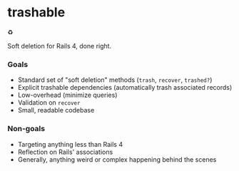trashable
=========

:recycle:

Soft deletion for Rails 4, done right.

### Goals

- Standard set of "soft deletion" methods (`trash`, `recover`, `trashed?`)
- Explicit trashable dependencies (automatically trash associated records)
- Low-overhead (minimize queries)
- Validation on `recover`
- Small, readable codebase

### Non-goals

- Targeting anything less than Rails 4
- Reflection on Rails' associations
- Generally, anything weird or complex happening behind the scenes
